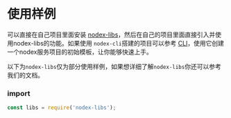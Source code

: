 # 使用样例

可以直接在自己项目里面安装 [nodex-libs](https://github.com/leansocket/nodex-libs)，然后在自己的项目里面直接引入并使用nodex-libs的功能。如果使用 ` nodex-cli `搭建的项目可以参考 [CLI](../cli.md)，使用它创建一个nodex服务项目的初始模板，让你能够快速上手。

以下为` nodex-libs `仅为部分使用样例，如果想详细了解`nodex-libs`你还可以参考我们的文档。


### import

```js
const libs = require('nodex-libs');
```

